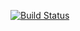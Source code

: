 [![Build Status](https://travis-ci.org/flodiebold/cautious-tribble.svg?branch=master)](https://travis-ci.org/flodiebold/cautious-tribble)
